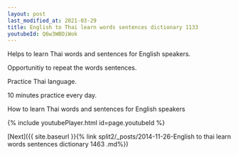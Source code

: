 ```yaml
---
layout: post
last_modified_at: 2021-03-29
title: English to Thai learn words sentences dictionary 1133 
youtubeId: Q6w3WBDiWok
---
```

 
 
Helps to learn Thai words and sentences for English speakers.

Opportunitiy to repeat the words sentences. 

Practice Thai language. 
 
10 minutes practice every day. 
 
How to learn Thai words and sentences for English speakers 
 
{% include youtubePlayer.html id=page.youtubeId %}
 
 
[Next]({{ site.baseurl }}{% link  split2/_posts/2014-11-26-English to thai learn words sentences dictionary 1463 .md%})
 
